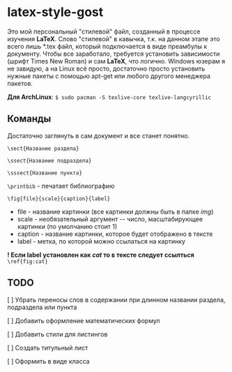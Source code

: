 # latex-style-gost

Это мой персональный "стилевой" файл, созданный в процессе изучения **LaTeX**.
Слово "стилевой" в кавычка, т.к. на данном этапе это всего лишь *.tex файл,
который подключается в виде преамбулы к документу. Чтобы все заработало,
требуется установить зависимости (шрифт Times New Roman) и сам **LaTeX**, что
логично. Windows юзерам я не завидую, а на Linux всё просто, достаточно просто
установить нужные пакеты с помощью apt-get или любого другого менеджера
пакетов.

**Для ArchLinux**: `$ sudo pacman -S texlive-core texlive-langcyrillic`

## Команды
Достаточно заглянуть в сам документ и все станет понятно.

`\sect{Название раздела}`

`\ssect{Название подраздела}`

`\sssect{Название пункта}`

`\printbib` - печатает библиографию

`\fig{file}{scale}{caption}{label}`

- file - название картинки (все картинки должны быть в папке *img*)
- scale - необязательный аргумент -- число, масштабирующее картинки (по умолчанию стоит 1)
- caption - название картинки, которое будет отображено в тексте
- label - метка, по которой можно ссылаться на картинку

**! Если label установлен как *cat* то в тексте следует ссылться** `\ref{fig:cat}`

## TODO

[ ] Убрать переносы слов в содержании при длинном названии раздела, подраздела или пункта

[ ] Добавить оформление математических формул

[ ] Добавить стили для листингов

[ ] Создать титульный лист

[ ] Оформить в виде класса
